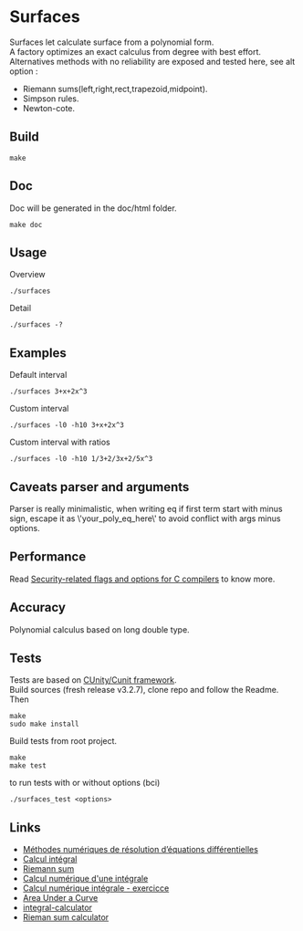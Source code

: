 # Surfaces

Surfaces let calculate surface from a polynomial form.  
A factory optimizes an exact calculus from degree with best effort.  
Alternatives methods with no reliability are exposed and tested here, see alt option :
* Riemann sums(left,right,rect,trapezoid,midpoint).
* Simpson rules.
* Newton-cote.
  
## Build
``` 
make
```

## Doc
Doc will be generated in the doc/html folder.
``` 
make doc
```

## Usage
Overview
``` 
./surfaces 
```
Detail
```
./surfaces -?
```

## Examples
Default interval
```
./surfaces 3+x+2x^3
```
Custom interval
```
./surfaces -l0 -h10 3+x+2x^3
```
Custom interval with ratios
```
./surfaces -l0 -h10 1/3+2/3x+2/5x^3
```

## Caveats parser and arguments
Parser is really minimalistic, when writing eq if first term start with minus sign, escape it as \\'your_poly_eq_here\\' to avoid conflict with args minus options.

## Performance
Read [Security-related flags and options for C compilers](https://airbus-seclab.github.io/c-compiler-security/) to know more.

## Accuracy
Polynomial calculus based on long double type.  

## Tests
Tests are based on [CUnity/Cunit framework](https://gitlab.com/cunity/cunit).  
Build sources (fresh release v3.2.7), clone repo and follow the Readme.  
Then
``` 
make
sudo make install
```
Build tests from root project.  
``` 
make
make test
```
to run tests with or without options (bci)
``` 
./surfaces_test <options>
```

## Links
* [Méthodes numériques de résolution d’équations différentielles](https://www.fresnel.fr/perso/stout/Anal_numer/Cours4.pdf)
* [Calcul intégral](https://lyceesgisors.spip.ac-rouen.fr/IMG/pdf/integration-2.pdf)
* [Riemann sum](https://en.wikipedia.org/wiki/Riemann_sum)
* [Calcul numérique d'une intégrale](https://fr.wikipedia.org/wiki/Calcul_num%C3%A9rique_d%27une_int%C3%A9grale)
* [Calcul numérique intégrale - exercicce](https://ressources.unisciel.fr/ramses/517-3-calcul-integral/co/fe701_1.html)
* [Area Under a Curve](https://revisionmaths.com/advanced-level-maths-revision/pure-maths/calculus/area-under-curve)
* [integral-calculator](https://github.com/arasgungore/integral-calculator)
* [Rieman sum calculator](https://www.emathhelp.net/calculators/calculus-2/riemann-sum-calculator/?f=x%5E3+%2B+0.5x+%2B+3&a=0&b=5&n=4&type=mid)